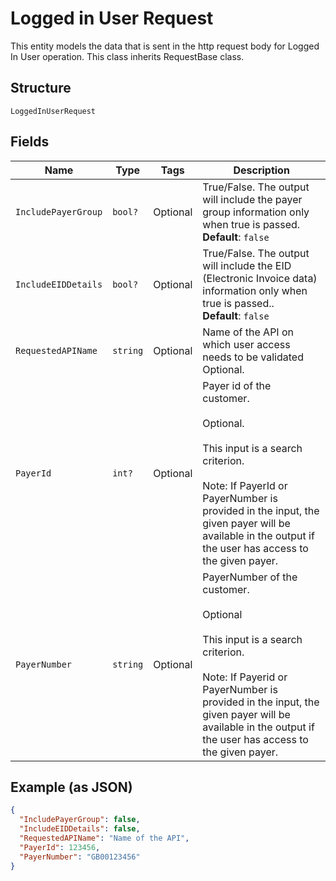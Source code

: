 
# Logged in User Request

This entity models the data that is sent in the http request body for Logged In User operation. This class inherits RequestBase class.

## Structure

`LoggedInUserRequest`

## Fields

| Name | Type | Tags | Description |
|  --- | --- | --- | --- |
| `IncludePayerGroup` | `bool?` | Optional | True/False. The output will include the payer group information only when true is passed.<br>**Default**: `false` |
| `IncludeEIDDetails` | `bool?` | Optional | True/False. The output will include the EID (Electronic Invoice data) information only when true is passed..<br>**Default**: `false` |
| `RequestedAPIName` | `string` | Optional | Name of the API on which user access needs to be validated<br>Optional. |
| `PayerId` | `int?` | Optional | Payer id of the customer.</br><br>Optional.</br><br>This input is a search criterion.</br><br>Note: If PayerId or PayerNumber is provided in the input, the given payer will be available in the output if the user has access to the given payer. |
| `PayerNumber` | `string` | Optional | PayerNumber of the customer.</br><br>Optional</br><br>This input is a search criterion.</br><br>Note: If Payerid or PayerNumber is provided in the input, the given payer will be available in the output if the user has access to the given payer. |

## Example (as JSON)

```json
{
  "IncludePayerGroup": false,
  "IncludeEIDDetails": false,
  "RequestedAPIName": "Name of the API",
  "PayerId": 123456,
  "PayerNumber": "GB00123456"
}
```

